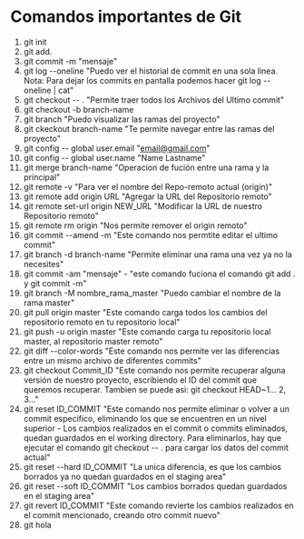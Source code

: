 # Comandos importantes de Git

1. git init
2. git add. 
3. git commit -m "mensaje"
4. git log --oneline "Puedo ver el historial de commit en una sola linea. Nota: Para dejar los commits en pantalla podemos hacer git log --oneline | cat" 
5. git checkout -- . "Permite traer todos los Archivos del Ultimo commit"
6. git checkout -b branch-name
7. git branch "Puedo visualizar las ramas del proyecto"
8. git ckeckout branch-name "Te permite navegar entre las ramas del proyecto"
9. git config -- global user.email "email@gmail.com"
10. git config -- global user.name "Name Lastname"
11. git merge branch-name "Operacion de fución entre una rama y la principal"
12. git remote -v  "Para ver el nombre del Repo-remoto actual (origin)"
13. git remote add origin URL "Agregar la URL del Repositorio remoto"
14. git remote set-url origin NEW_URL "Modificar la URL de nuestro Repositorio remoto"
15. git remote rm origin "Nos permite remover el origin remoto"
16. git commit --amend -m "Este comando nos permtite editar el ultimo commit"
17. git branch -d branch-name "Permite eliminar una rama una vez ya no la necesites"
18. git commit -am "mensaje" - "este comando fuciona el comando git add . y git commit -m"
19. git branch -M nombre_rama_master "Puedo cambiar el nombre de la rama master"
20. git pull origin master "Este comando carga todos los cambios del repositorio remoto en tu repositorio local"
21. git push -u origin master "Este comando carga tu repositorio local master, al repositorio master remoto"
22. git diff --color-words "Este comando nos permite ver las diferencias entre un mismo archivo de diferentes commits"
23. git checkout Commit_ID "Este comando nos permite recuperar alguna versión de nuestro proyecto, escribiendo el ID del commit que queremos recuperar. Tambien se puede asi: git checkout HEAD~1... 2, 3..."
24. git reset ID_COMMIT "Este comando nos permite eliminar o volver a un commit especifico, eliminando los que se encuentren en un nivel superior - Los cambios realizados en el commit o commits eliminados, quedan guardados en el working directory. Para eliminarlos, hay que ejecutar el comando git checkout -- . para cargar los datos del commit actual"
25. git reset --hard ID_COMMIT "La unica diferencia, es que los cambios borrados ya no quedan guardados en el staging area"
26. git reset --soft ID_COMMIT "Los cambios borrados quedan guardados en el staging area"
27. git revert ID_COMMIT "Este comando revierte los cambios realizados en el commit mencionado, creando otro commit nuevo"
28. git hola
